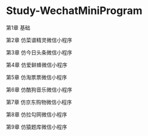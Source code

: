 # Study-WechatMiniProgram
第1章 基础  

第2章 仿菜谱精灵微信小程序  

第3章 仿今日头条微信小程序  

第4章 仿爱鲜蜂微信小程序  

第5章 仿淘票票微信小程序  

第6章 仿酷狗音乐微信小程序  

第7章 仿京东购物微信小程序  

第8章 仿拉勾网微信小程序  

第9章 仿猿题库微信小程序
